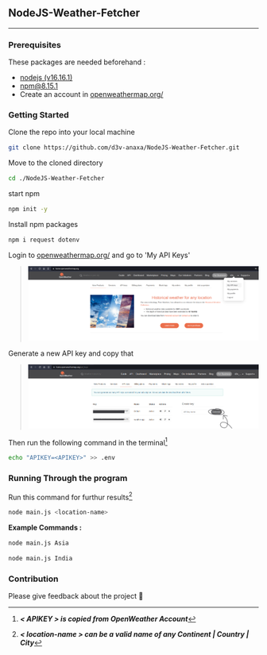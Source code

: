 ## NodeJS-Weather-Fetcher
---
### Prerequisites
    
These packages are needed beforehand :
- [nodejs (v16.16.1)](https://github.com/nodejs/node/tree/v16.x) 
- [npm@8.15.1](https://github.com/npm/cli/tree/latest)
- Create an account in [openweathermap.org/](https://openweathermap.org/)

### Getting Started 

 Clone the repo into your local machine
```sh
git clone https://github.com/d3v-anaxa/NodeJS-Weather-Fetcher.git
```
 Move to the cloned directory

```sh
cd ./NodeJS-Weather-Fetcher
```
 start npm
```sh
npm init -y
```

 Install npm packages
```sh
npm i request dotenv
```

Login to [openweathermap.org/](https://openweathermap.org/) and go to 'My API Keys'

>![login to OpenWeather](asset/asset_1.png)

Generate a new API key and copy that

>![Generate and copy API key](asset/asset_2.png)

Then run the following command in the terminal[^1]

```sh
echo "APIKEY=<APIKEY>" >> .env
```

### Running Through the program

Run this command for furthur results[^2] 

```sh
node main.js <location-name>
```

**Example Commands :**
```sh
node main.js Asia
```

```sh
node main.js India
```

### Contribution

Please give feedback about the project 💟

<!-- NOTES -->
[^1]: ***< APIKEY > is copied from OpenWeather Account***

[^2]: ***< location-name > can be a valid name of any Continent | Country | City***